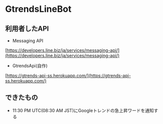 # GtrendsLineBot

## 利用者したAPI

+ Messaging API

[https://developers.line.biz/ja/services/messaging-api/](https://developers.line.biz/ja/services/messaging-api/)

+ GtrendsApi(自作)

[https://gtrends-api-ss.herokuapp.com/](https://gtrends-api-ss.herokuapp.com/)

## できたもの

+ 11:30 PM UTC(08:30 AM JST)にGoogleトレンドの急上昇ワードを通知する



